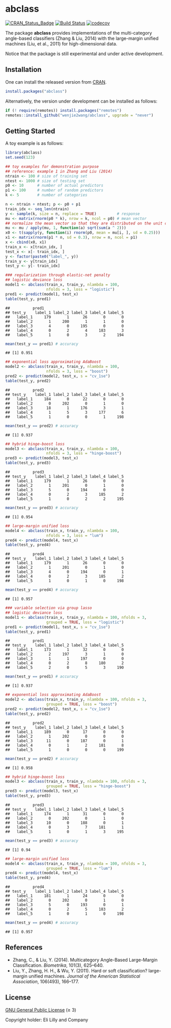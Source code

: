 abclass
================

[![CRAN_Status_Badge](https://www.r-pkg.org/badges/version/abclass)](https://CRAN.R-project.org/package=abclass)
[![Build
Status](https://github.com/wenjie2wang/abclass/workflows/R-CMD-check/badge.svg)](https://github.com/wenjie2wang/abclass/actions)
[![codecov](https://codecov.io/gh/wenjie2wang/abclass/branch/main/graph/badge.svg)](https://app.codecov.io/gh/wenjie2wang/abclass)

The package **abclass** provides implementations of the multi-category
angle-based classifiers (Zhang & Liu, 2014) with the large-margin
unified machines (Liu, et al., 2011) for high-dimensional data.

Notice that the package is still experimental and under active
development.

## Installation

One can install the released version from
[CRAN](https://CRAN.R-project.org/package=abclass).

``` r
install.packages("abclass")
```

Alternatively, the version under development can be installed as
follows:

``` r
if (! require(remotes)) install.packages("remotes")
remotes::install_github("wenjie2wang/abclass", upgrade = "never")
```

## Getting Started

A toy example is as follows:

``` r
library(abclass)
set.seed(123)

## toy examples for demonstration purpose
## reference: example 1 in Zhang and Liu (2014)
ntrain <- 100 # size of training set
ntest <- 1000 # size of testing set
p0 <- 10      # number of actual predictors
p1 <- 100     # number of random predictors
k <- 5        # number of categories

n <- ntrain + ntest; p <- p0 + p1
train_idx <- seq_len(ntrain)
y <- sample(k, size = n, replace = TRUE)         # response
mu <- matrix(rnorm(p0 * k), nrow = k, ncol = p0) # mean vector
## normalize the mean vector so that they are distributed on the unit circle
mu <- mu / apply(mu, 1, function(a) sqrt(sum(a ^ 2)))
x0 <- t(sapply(y, function(i) rnorm(p0, mean = mu[i, ], sd = 0.25)))
x1 <- matrix(rnorm(p1 * n, sd = 0.3), nrow = n, ncol = p1)
x <- cbind(x0, x1)
train_x <- x[train_idx, ]
test_x <- x[- train_idx, ]
y <- factor(paste0("label_", y))
train_y <- y[train_idx]
test_y <- y[- train_idx]

### regularization through elastic-net penalty
## logistic deviance loss
model1 <- abclass(train_x, train_y, nlambda = 100,
                  nfolds = 3, loss = "logistic")
pred1 <- predict(model1, test_x)
table(test_y, pred1)
```

    ##          pred1
    ## test_y    label_1 label_2 label_3 label_4 label_5
    ##   label_1     179       1      26       0       0
    ##   label_2       1     200       1       1       0
    ##   label_3       4       0     195       0       0
    ##   label_4       0       2       4     183       3
    ##   label_5       1       0       3       2     194

``` r
mean(test_y == pred1) # accuracy
```

    ## [1] 0.951

``` r
## exponential loss approximating AdaBoost
model2 <- abclass(train_x, train_y, nlambda = 100,
                  nfolds = 3, loss = "boost")
pred2 <- predict(model2, test_x, s = "cv_1se")
table(test_y, pred2)
```

    ##          pred2
    ## test_y    label_1 label_2 label_3 label_4 label_5
    ##   label_1     184       0      22       0       0
    ##   label_2       0     202       0       1       0
    ##   label_3      18       1     176       3       1
    ##   label_4       1       5       3     177       6
    ##   label_5       1       0       0       1     198

``` r
mean(test_y == pred2) # accuracy
```

    ## [1] 0.937

``` r
## hybrid hinge-boost loss
model3 <- abclass(train_x, train_y, nlambda = 100,
                  nfolds = 3, loss = "hinge-boost")
pred3 <- predict(model3, test_x)
table(test_y, pred3)
```

    ##          pred3
    ## test_y    label_1 label_2 label_3 label_4 label_5
    ##   label_1     179       1      26       0       0
    ##   label_2       1     201       0       1       0
    ##   label_3       5       0     194       0       0
    ##   label_4       0       2       3     185       2
    ##   label_5       1       0       2       2     195

``` r
mean(test_y == pred3) # accuracy
```

    ## [1] 0.954

``` r
## large-margin unified loss
model4 <- abclass(train_x, train_y, nlambda = 100,
                  nfolds = 3, loss = "lum")
pred4 <- predict(model4, test_x)
table(test_y, pred4)
```

    ##          pred4
    ## test_y    label_1 label_2 label_3 label_4 label_5
    ##   label_1     179       1      26       0       0
    ##   label_2       1     201       0       1       0
    ##   label_3       4       0     194       0       1
    ##   label_4       0       2       3     185       2
    ##   label_5       1       0       1       0     198

``` r
mean(test_y == pred4) # accuracy
```

    ## [1] 0.957

``` r
### variable selection via group lasso
## logistic deviance loss
model1 <- abclass(train_x, train_y, nlambda = 100, nfolds = 3,
                  grouped = TRUE, loss = "logistic")
pred1 <- predict(model1, test_x, s = "cv_1se")
table(test_y, pred1)
```

    ##          pred1
    ## test_y    label_1 label_2 label_3 label_4 label_5
    ##   label_1     173       1      32       0       0
    ##   label_2       2     197       3       1       0
    ##   label_3       1       1     197       0       0
    ##   label_4       0       2       8     180       2
    ##   label_5       2       0       5       3     190

``` r
mean(test_y == pred1) # accuracy
```

    ## [1] 0.937

``` r
## exponential loss approximating AdaBoost
model2 <- abclass(train_x, train_y, nlambda = 100, nfolds = 3,
                  grouped = TRUE, loss = "boost")
pred2 <- predict(model2, test_x, s = "cv_1se")
table(test_y, pred2)
```

    ##          pred2
    ## test_y    label_1 label_2 label_3 label_4 label_5
    ##   label_1     189       0      17       0       0
    ##   label_2       1     202       0       0       0
    ##   label_3      11       0     187       0       1
    ##   label_4       0       1       2     181       8
    ##   label_5       1       0       0       0     199

``` r
mean(test_y == pred2) # accuracy
```

    ## [1] 0.958

``` r
## hybrid hinge-boost loss
model3 <- abclass(train_x, train_y, nlambda = 100, nfolds = 3,
                  grouped = TRUE, loss = "hinge-boost")
pred3 <- predict(model3, test_x)
table(test_y, pred3)
```

    ##          pred3
    ## test_y    label_1 label_2 label_3 label_4 label_5
    ##   label_1     174       1      31       0       0
    ##   label_2       0     202       0       1       0
    ##   label_3      10       0     188       0       1
    ##   label_4       0       3       7     181       1
    ##   label_5       1       0       1       3     195

``` r
mean(test_y == pred3) # accuracy
```

    ## [1] 0.94

``` r
## large-margin unified loss
model4 <- abclass(train_x, train_y, nlambda = 100, nfolds = 3,
                  grouped = TRUE, loss = "lum")
pred4 <- predict(model4, test_x)
table(test_y, pred4)
```

    ##          pred4
    ## test_y    label_1 label_2 label_3 label_4 label_5
    ##   label_1     181       1      24       0       0
    ##   label_2       0     202       0       1       0
    ##   label_3       5       0     193       0       1
    ##   label_4       0       2       5     183       2
    ##   label_5       1       0       1       0     198

``` r
mean(test_y == pred4) # accuracy
```

    ## [1] 0.957

## References

-   Zhang, C., & Liu, Y. (2014). Multicategory Angle-Based Large-Margin
    Classification. *Biometrika*, 101(3), 625–640.
-   Liu, Y., Zhang, H. H., & Wu, Y. (2011). Hard or soft classification?
    large-margin unified machines. *Journal of the American Statistical
    Association*, 106(493), 166–177.

## License

[GNU General Public License](https://www.gnu.org/licenses/) (≥ 3)

Copyright holder: Eli Lilly and Company
